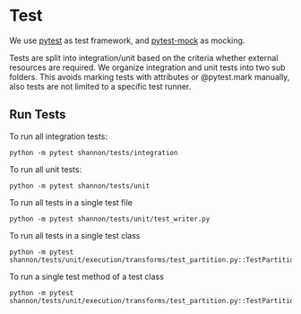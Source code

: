 # Test

We use [pytest](https://docs.pytest.org/) as test framework, and
[pytest-mock](https://pytest-mock.readthedocs.io/en/latest/usage.html) as
mocking.

Tests are split into integration/unit based on the criteria whether external
resources are required. We organize integration and unit tests into two sub
folders. This avoids marking tests with attributes or @pytest.mark manually,
also tests are not limited to a specific test runner.

## Run Tests

To run all integration tests:
```
python -m pytest shannon/tests/integration
```
To run all unit tests:
```
python -m pytest shannon/tests/unit
```
To run all tests in a single test file
```
python -m pytest shannon/tests/unit/test_writer.py
```
To run all tests in a single test class
```
python -m pytest shannon/tests/unit/execution/transforms/test_partition.py::TestPartition
```
To run a single test method of a test class
```
python -m pytest shannon/tests/unit/execution/transforms/test_partition.py::TestPartition::test_pdf_partition
```
